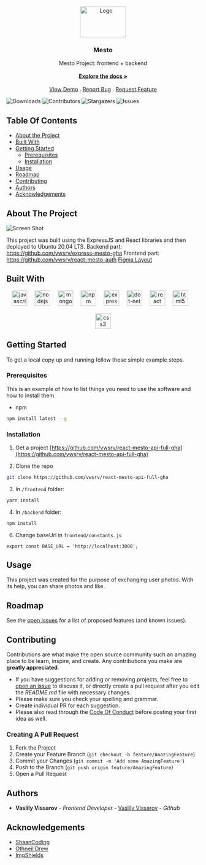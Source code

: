 <br/>
<p align="center">
  <a href="https://github.com/vwsrv/react-mesto-api-full-gha">
    <img src="https://d1ka0itfguscri.cloudfront.net/AoR1/2024/02/16/09/31/cZnDQwVdd8b/preview.jpg" alt="Logo" width="120" height="80">
  </a>

  <h3 align="center">Mesto</h3>

  <p align="center">
    Mesto Project: frontend + backend
    <br/>
    <br/>
    <a href="https://github.com/vwsrv/react-mesto-api-full-gha"><strong>Explore the docs »</strong></a>
    <br/>
    <br/>
    <a href="https://github.com/vwsrv/react-mesto-api-full-gha">View Demo</a>
    .
    <a href="https://github.com/vwsrv/react-mesto-api-full-gha/issues">Report Bug</a>
    .
    <a href="https://github.com/vwsrv/react-mesto-api-full-gha/issues">Request Feature</a>
  </p>
</p>

![Downloads](https://img.shields.io/github/downloads/vwsrv/react-mesto-api-full-gha/total) ![Contributors](https://img.shields.io/github/contributors/vwsrv/react-mesto-api-full-gha?color=dark-green) ![Stargazers](https://img.shields.io/github/stars/vwsrv/react-mesto-api-full-gha?style=social) ![Issues](https://img.shields.io/github/issues/vwsrv/react-mesto-api-full-gha) 

## Table Of Contents

* [About the Project](#about-the-project)
* [Built With](#built-with)
* [Getting Started](#getting-started)
  * [Prerequisites](#prerequisites)
  * [Installation](#installation)
* [Usage](#usage)
* [Roadmap](#roadmap)
* [Contributing](#contributing)
* [Authors](#authors)
* [Acknowledgements](#acknowledgements)

## About The Project

![Screen Shot](https://d1ka0itfguscri.cloudfront.net/AoR1/2024/02/16/09/38/cZnDQBVddPv/preview.jpg)

This project was built using the ExpressJS and React libraries and then deployed to Ubuntu 20.04 LTS.
Backend part: https://github.com/vwsrv/express-mesto-gha
Frontend part: https://github.com/vwsrv/react-mesto-auth
[Figma Layout](https://www.figma.com/file/2cn9N9jSkmxD84oJik7xL7/JavaScript.-Sprint-4?node-id=0%3A1)
## Built With

<div align="center">
  <img src="https://cdn.jsdelivr.net/gh/devicons/devicon/icons/javascript/javascript-original.svg" height="40" alt="javascript logo"  />
  <img width="12" />
  <img src="https://cdn.jsdelivr.net/gh/devicons/devicon/icons/nodejs/nodejs-original.svg" height="40" alt="nodejs logo"  />
  <img width="12" />
  <img src="https://skillicons.dev/icons?i=mongodb" height="40" alt="mongodb logo"  />
  <img width="12" />
  <img src="https://cdn.simpleicons.org/npm/CB3837" height="40" alt="npm logo"  />
  <img width="12" />
  <img src="https://skillicons.dev/icons?i=express" height="40" alt="express logo"  />
  <img width="12" />
  <img src="https://skillicons.dev/icons?i=dotnet" height="40" alt="dot-net logo"  />
  <img width="12" />
  <img src="https://cdn.jsdelivr.net/gh/devicons/devicon/icons/react/react-original.svg" height="40" alt="react logo"  />
  <img width="12" />
  <img src="https://cdn.jsdelivr.net/gh/devicons/devicon/icons/html5/html5-original.svg" height="40" alt="html5 logo"  />
  <img width="12" /><br></br>
  <img src="https://cdn.jsdelivr.net/gh/devicons/devicon/icons/css3/css3-original.svg" height="40" alt="css3 logo"  />
</div>

## Getting Started

To get a local copy up and running follow these simple example steps.

### Prerequisites

This is an example of how to list things you need to use the software and how to install them.

* npm

```sh
npm install latest --g
```

### Installation

1. Get a project [https://github.com/vwsrv/react-mesto-api-full-gha](https://github.com/vwsrv/react-mesto-api-full-gha)

2. Clone the repo

```sh
git clone https://github.com/vwsrv/react-mesto-api-full-gha
```

3. In ```/frontend``` folder:
```sh
yarn install
```

4. In ```/backend``` folder:
```sh
npm install
```

6. Change baseUrl in `frontend/constants.js`

```JS
export const BASE_URL = 'http://localhost:3000';
```

## Usage

This project was created for the purpose of exchanging user photos. With its help, you can share photos and like.

## Roadmap

See the [open issues](https://github.com/vwsrv/react-mesto-api-full-gha/issues) for a list of proposed features (and known issues).

## Contributing

Contributions are what make the open source community such an amazing place to be learn, inspire, and create. Any contributions you make are **greatly appreciated**.
* If you have suggestions for adding or removing projects, feel free to [open an issue](https://github.com/vwsrv/react-mesto-api-full-gha/issues/new) to discuss it, or directly create a pull request after you edit the *README.md* file with necessary changes.
* Please make sure you check your spelling and grammar.
* Create individual PR for each suggestion.
* Please also read through the [Code Of Conduct](https://github.com/vwsrv/react-mesto-api-full-gha/blob/main/CODE_OF_CONDUCT.md) before posting your first idea as well.

### Creating A Pull Request

1. Fork the Project
2. Create your Feature Branch (`git checkout -b feature/AmazingFeature`)
3. Commit your Changes (`git commit -m 'Add some AmazingFeature'`)
4. Push to the Branch (`git push origin feature/AmazingFeature`)
5. Open a Pull Request

## Authors

* **Vaslily Vissarov** - *Frontend Developer* - [Vaslily Vissarov](https://github.com/vwsrv) - *Github*

## Acknowledgements

* [ShaanCoding](https://github.com/ShaanCoding/)
* [Othneil Drew](https://github.com/othneildrew/Best-README-Template)
* [ImgShields](https://shields.io/)
